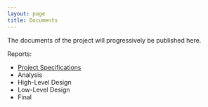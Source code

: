 ```yaml
---
layout: page
title: Documents
--- 
```


The documents of the project will progressively be published here.

Reports:
- [Project Specifications](/docs/ProjectSpecificationsDocument.pdf)
- Analysis
- High-Level Design
- Low-Level Design
- Final
